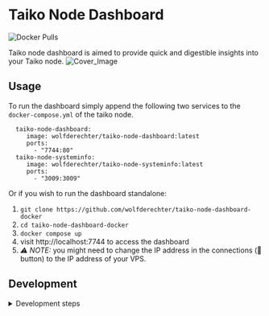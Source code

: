 # Taiko Node Dashboard
![Docker Pulls](https://img.shields.io/docker/pulls/wolfderechter/taiko-node-dashboard)

Taiko node dashboard is aimed to provide quick and digestible insights into your Taiko node.
![Cover_Image](https://github.com/wolfderechter/taiko-node-dashboard/assets/60930264/8a18073f-848c-421f-9e81-4aae5482737e)

## Usage

To run the dashboard simply append the following two services to the `docker-compose.yml` of the taiko node.

```docker-compose
  taiko-node-dashboard:
     image: wolfderechter/taiko-node-dashboard:latest
     ports:
       - "7744:80"
  taiko-node-systeminfo:
     image: wolfderechter/taiko-node-systeminfo:latest
     ports:
       - "3009:3009"
```

Or if you wish to run the dashboard standalone:

1. `git clone https://github.com/wolfderechter/taiko-node-dashboard-docker`
2. `cd taiko-node-dashboard-docker`
3. `docker compose up`
4. visit http://localhost:7744 to access the dashboard
5. *_⚠️ NOTE:_*  you might need to change the IP address in the connections (📡 button) to the IP address of your VPS.


## Development

<details>
<summary>Development steps</summary>

### Pre-installation

Make sure you have **node** and **npm** installed on your system. You can do it by:

`brew install node`
`brew install npm`
`npm install -g pnpm`

### Development Usage

You can start the application with the following lines:

`pnpm install`

`pnpm start`

You'll probably also want to start the [systeminformation](https://github.com/wolfderechter/dojonode-systeminformation) application with:

`git clone https://github.com/wolfderechter/dojonode-systeminformation`

`cd dojonode-systeminformation`

`node server.js`

### Deployment

To deploy to the website run: `pnpm run predeploy` and `pnpm run deploy`. This will build the website and push to the `gh-pages` branch.

</details>
